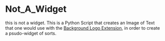 # Not_A_Widget
this is not a widget.
This is a Python Script that creates an Image of Text that one would use with the [Background Logo Extension](https://extensions.gnome.org/extension/7364/background-logo/), in order to create a psudo-widget of sorts.



